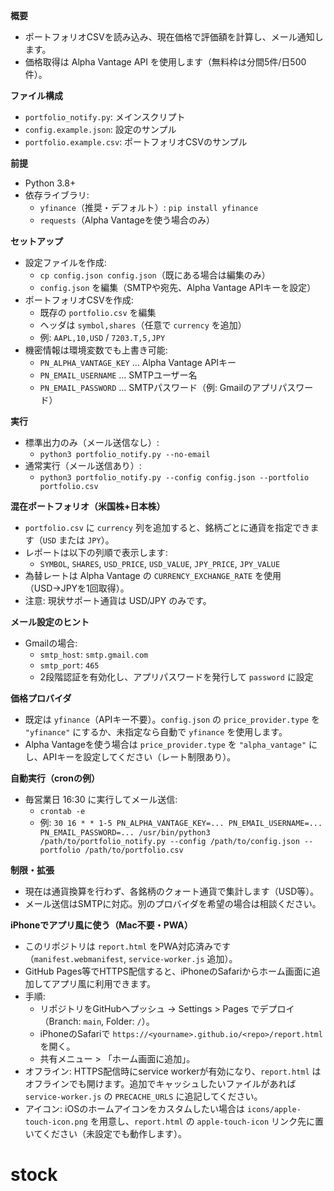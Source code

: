 **概要**
- ポートフォリオCSVを読み込み、現在価格で評価額を計算し、メール通知します。
- 価格取得は Alpha Vantage API を使用します（無料枠は分間5件/日500件）。

**ファイル構成**
- `portfolio_notify.py`: メインスクリプト
- `config.example.json`: 設定のサンプル
- `portfolio.example.csv`: ポートフォリオCSVのサンプル

**前提**
- Python 3.8+
- 依存ライブラリ:
  - `yfinance`（推奨・デフォルト）: `pip install yfinance`
  - `requests`（Alpha Vantageを使う場合のみ）

**セットアップ**
- 設定ファイルを作成:
  - `cp config.json config.json`（既にある場合は編集のみ）
  - `config.json` を編集（SMTPや宛先、Alpha Vantage APIキーを設定）
- ポートフォリオCSVを作成:
  - 既存の `portfolio.csv` を編集
  - ヘッダは `symbol,shares`（任意で `currency` を追加）
  - 例: `AAPL,10,USD` / `7203.T,5,JPY`
- 機密情報は環境変数でも上書き可能:
  - `PN_ALPHA_VANTAGE_KEY` … Alpha Vantage APIキー
  - `PN_EMAIL_USERNAME` … SMTPユーザー名
  - `PN_EMAIL_PASSWORD` … SMTPパスワード（例: Gmailのアプリパスワード）

**実行**
- 標準出力のみ（メール送信なし）:
  - `python3 portfolio_notify.py --no-email`
- 通常実行（メール送信あり）:
  - `python3 portfolio_notify.py --config config.json --portfolio portfolio.csv`

**混在ポートフォリオ（米国株+日本株）**
- `portfolio.csv` に `currency` 列を追加すると、銘柄ごとに通貨を指定できます（`USD` または `JPY`）。
- レポートは以下の列順で表示します:
  - `SYMBOL`, `SHARES`, `USD_PRICE`, `USD_VALUE`, `JPY_PRICE`, `JPY_VALUE`
- 為替レートは Alpha Vantage の `CURRENCY_EXCHANGE_RATE` を使用（USD→JPYを1回取得）。
- 注意: 現状サポート通貨は USD/JPY のみです。

**メール設定のヒント**
- Gmailの場合:
  - `smtp_host`: `smtp.gmail.com`
  - `smtp_port`: `465`
  - 2段階認証を有効化し、アプリパスワードを発行して `password` に設定

**価格プロバイダ**
- 既定は `yfinance`（APIキー不要）。`config.json` の `price_provider.type` を `"yfinance"` にするか、未指定なら自動で `yfinance` を使用します。
- Alpha Vantageを使う場合は `price_provider.type` を `"alpha_vantage"` にし、APIキーを設定してください（レート制限あり）。

**自動実行（cronの例）**
- 毎営業日 16:30 に実行してメール送信:
  - `crontab -e`
  - 例: `30 16 * * 1-5 PN_ALPHA_VANTAGE_KEY=... PN_EMAIL_USERNAME=... PN_EMAIL_PASSWORD=... /usr/bin/python3 /path/to/portfolio_notify.py --config /path/to/config.json --portfolio /path/to/portfolio.csv`

**制限・拡張**
- 現在は通貨換算を行わず、各銘柄のクォート通貨で集計します（USD等）。
- メール送信はSMTPに対応。別のプロバイダを希望の場合は相談ください。

**iPhoneでアプリ風に使う（Mac不要・PWA）**
- このリポジトリは `report.html` をPWA対応済みです（`manifest.webmanifest`, `service-worker.js` 追加）。
- GitHub Pages等でHTTPS配信すると、iPhoneのSafariからホーム画面に追加してアプリ風に利用できます。
- 手順:
  - リポジトリをGitHubへプッシュ → Settings > Pages でデプロイ（Branch: `main`, Folder: `/`）。
  - iPhoneのSafariで `https://<yourname>.github.io/<repo>/report.html` を開く。
  - 共有メニュー > 「ホーム画面に追加」。
- オフライン: HTTPS配信時にservice workerが有効になり、`report.html` はオフラインでも開けます。追加でキャッシュしたいファイルがあれば `service-worker.js` の `PRECACHE_URLS` に追記してください。
- アイコン: iOSのホームアイコンをカスタムしたい場合は `icons/apple-touch-icon.png` を用意し、`report.html` の `apple-touch-icon` リンク先に置いてください（未設定でも動作します）。
# stock
